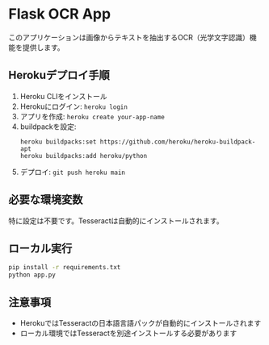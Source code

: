 # Flask OCR App

このアプリケーションは画像からテキストを抽出するOCR（光学文字認識）機能を提供します。

## Herokuデプロイ手順

1. Heroku CLIをインストール
2. Herokuにログイン: `heroku login`
3. アプリを作成: `heroku create your-app-name`
4. buildpackを設定:
   ```
   heroku buildpacks:set https://github.com/heroku/heroku-buildpack-apt
   heroku buildpacks:add heroku/python
   ```
5. デプロイ: `git push heroku main`

## 必要な環境変数

特に設定は不要です。Tesseractは自動的にインストールされます。

## ローカル実行

```bash
pip install -r requirements.txt
python app.py
```

## 注意事項

- HerokuではTesseractの日本語言語パックが自動的にインストールされます
- ローカル環境ではTesseractを別途インストールする必要があります
